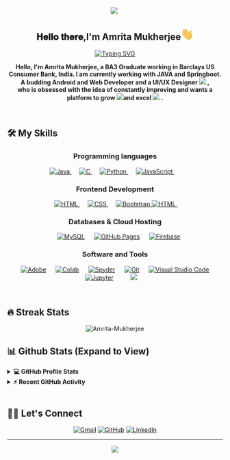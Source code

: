 <!--anime-->
<div align="center">
<img src="https://media0.giphy.com/media/WpxXsU5ASjFo4/giphy.gif" width="300px">&nbsp;
</div>

<!--Hello message-->
<div align="center">
<h2> 𝐇𝐞𝐥𝐥𝐨 𝐭𝐡𝐞𝐫𝐞,I'm Amrita Mukherjee<img src="https://github.com/ABSphreak/ABSphreak/blob/master/gifs/Hi.gif" width="30px"></h2> 
</div>

<!--typing svg-->
<div align="center">

[![Typing SVG](https://readme-typing-svg.herokuapp.com?font=Handlee&color=F7095B&size=30&center=true&vCenter=true&multiline=true&width=425&height=100&lines=I+am+an+Android+%2B+Web+Developer;I+am+also+a+Designer)](https://git.io/typing-svg)

</div>


<!--personal bio-->
<p align="center">
  <b>
Hello, I'm Amrita Mukherjee, a <b>BA3 Graduate</b> working in <b>Barclays US Consumer Bank</b>, India</a>. <be>
I am currently working with JAVA and Springboot.
A budding <b>Android and Web Developer</b> and a <b>UI/UX Designer</b>&nbsp;<img src="https://github.com/TheDudeThatCode/TheDudeThatCode/blob/master/Assets/Designer.gif" width="36px">&nbsp,<br>who is <b>obsessed</b>
    with the idea of constantly<b> improving </b>and wants a <b>platform</b> to 
    <b>grow</b> <img src="https://github.com/TheDudeThatCode/TheDudeThatCode/blob/master/Assets/Rocket.gif" width="18px">and 
    <b>excel</b> <img src="https://github.com/TheDudeThatCode/TheDudeThatCode/blob/master/Assets/Medal.gif" width="20px">&nbsp.
  </b>
  <br>
  <!---<img src="https://media.giphy.com/media/VgCDAzcKvsR6OM0uWg/giphy.gif" width="50" /> <b><i>!!!</i></b> <img src="https://media.giphy.com/media/7j2hfyeVcDtf2/giphy.gif" width="50" />-->
</p>

<br>
<!--skills-->

<h2 align="left"> 🛠️ My Skills</h2>

<h3 align="center">Programming languages</h3>

<p align="center"> 
<a href="https://www.java.com" target="_blank"> 
    <img alt="Java" src="https://img.shields.io/badge/Java-%23007396.svg?logo=java&logoColor=white">
  </a>
   &emsp; 
  <a href="https://www.cprogramming.com/" target="_blank"> 
    <img alt="C" src="https://img.shields.io/badge/C%20-%232370ED.svg?logo=c&logoColor=white">
  </a> 
  &emsp;
    <a href="https://www.python.org" target="_blank">
    <img alt="Python" src="https://img.shields.io/badge/Python%20-%2314354C.svg?logo=python&logoColor=white">
  </a>
  &emsp;
  <a href="https://developer.mozilla.org/en-US/docs/Web/JavaScript" target="_blank"> 
     <img alt="JavaScript" src="https://img.shields.io/badge/JavaScript%20-%23F7DF1E.svg?logo=javascript&logoColor=black">
   </a>
  &emsp;
  <!-- <a href="https://www.php.net/">
    <img alt="PHP" src="https://img.shields.io/badge/PHP-%23777BB4.svg?logo=php&logoColor=white"/>
  </a> -->
</p>

<h3 align="center">Frontend Development</h3>
<p align="center"> 
  &emsp; 
  <a href="https://www.w3.org/html/" target="_blank"> 
   <img alt="HTML" src="https://img.shields.io/badge/HTML5%20-%23E34F26.svg?logo=html5&logoColor=white">
  </a>   
  &emsp;
  <a href="https://www.w3schools.com/css/" target="_blank">
    <img alt="CSS" src="https://img.shields.io/badge/CSS%20-%231572B6.svg?logo=css3&logoColor=white">
  </a> 
   &emsp;
  <a href="https://getbootstrap.com" target="_blank"> 
    <img alt="Bootstrap" src="https://img.shields.io/badge/Bootstrap-%23563D7C.svg?style=flat&logo=bootstrap&logoColor=white"/>
  </a>
  <a href="https://www.w3.org/html/" target="_blank"> 
   <img alt="HTML" src="https://img.shields.io/badge/HTML5%20-%23E34F26.svg?logo=html5&logoColor=white">
  </a>   
  &emsp;
</p>

<h3 align="center">Databases & Cloud Hosting</h3>
<p align="center">
  &emsp;
    <a href="https://www.mysql.com/"><img alt="MySQL" src="https://img.shields.io/badge/MySQL-%2300f.svg?style=flat&llogo=mysql&logoColor=white"></a>
  &emsp;
   <!-- <a href="https://www.sqlite.org/"><img alt="SQLite" src ="https://img.shields.io/badge/sqlite-%2307405e.svg?style=flat&logo=sqlite&logoColor=white"/></a>
  &emsp;-->
    <a href="https://www.github.com"><img alt="GitHub Pages" src="https://img.shields.io/badge/GitHub%20Pages-%23327FC7.svg?style=flat&llogo=github&logoColor=white"></a>
  &emsp;
  <!--  <a href="https://www.heroku.com/"><img alt="Heroku" src="https://img.shields.io/badge/Heroku%20-%23430098.svg?logo=heroku&logoColor=white"></a>  
  &emsp;-->
    <a href="https://firebase.google.com/"><img alt="Firebase" src ="https://img.shields.io/badge/Firebase-%23316192.svg?logo=firebase&logoColor=white"></a>
 </p>
  
<!-- <h3 align="center">Designing</h3>
<p align="center">
  &emsp;
  	
  
   <a href="https://www.adobe.com/in/products/illustrator.html" target="_blank"> 
    <img alt="Adobe Illustrator" src="https://img.shields.io/badge/Adobe Illustrator-%23FF9A00.svg?style=flat&logo=adobeillustrator&logoColor=white"/>
  </a> 
  &emsp;
  <a href="https://www.adobe.com/in/products/indesign.html" target="_blank"> 
    <img alt="Adobe Indesign" src="https://img.shields.io/badge/Adobe Indesign-%e749a0.svg?style=flat&logo=adobeindesign&logoColor=white"/> 
  </a> 
    &emsp;
  <a href="https://www.adobe.com/in/products/photoshop-lightroom.html" target="_blank"> 
    <img alt="Adobe Lightroom" src="https://img.shields.io/badge/Adobe Lightroom-%2300f.svg?style=flat&logo=adobelightroom&logoColor=white"/>
  </a>
   &emsp;
  <a href="https://www.adobe.com/in/products/premiere.html" target="_blank"> 
   <img alt="Adobe Premiere Pro" src="https://img.shields.io/badge/Adobe Premiere Pro-%2300f.svg?style=flat&logo=adobepremierepro&logoColor=white"/>
  </a>
    &emsp;
  <a href="#">
  	<img alt="Canva" src="https://img.shields.io/badge/Canva-%2300C4CC.svg?style=flat&logo=Canva&logoColor=white"/>
  </a>
 </p> -->

<h3 align="center">Software and Tools</h3>
 
<p align="center">
  &emsp;
    <a href="#"><img alt="Adobe" src="https://img.shields.io/badge/Adobe%20-%23FF0000.svg?logo=adobe&logoColor=white"></a>
  &emsp;
    <a href="#"><img alt="Colab" src="https://img.shields.io/badge/Colab-000000.svg?logo=google-colab&logoColor=white"></a>
  &emsp;
    <a href="#"><img alt="Spyder" src="https://raw.githubusercontent.com/spyder-ide/spyder/master/branding/logo/spyder_readme_banner.png" height="20"></a>
  &emsp;
    <a href="#"><img alt="Git" src="https://img.shields.io/badge/Git%20-%23F05033.svg?logo=git&logoColor=white"></a>
  &emsp;
    <!-- <a href="#"><img alt="Linux" src="https://img.shields.io/badge/Linux-FCC624?style=flat&logo=linux&logoColor=black"></a> -->
  <a href="#"><img alt="Visual Studio Code" src="https://img.shields.io/badge/Visual%20Studio%20Code-000000.svg?logo=visual-studio-code&logoColor=007ACC"></a>
  &emsp;
    <a href="#"><img alt="Jupyter" src="https://img.shields.io/badge/Jupyter%20-%23F37626.svg?logo=Jupyter&logoColor=white"></a>
  &emsp;
    <!-- <a href="#"><img alt="Stack Overflow" src="https://img.shields.io/badge/-Stack%20Overflow-FE7A16?logo=stack-overflow&logoColor=white"></a> -->
  &emsp;
  <a href="#"><img src="https://img.shields.io/badge/anaconda-42B029.svg?logo=anaconda&logoColor=white"/></a>
  &emsp;
  </p>

<br/>


## 🔥 Streak Stats
<p align="center"><img src="https://github-readme-streak-stats.herokuapp.com/?user=Amrita-Mukherjee&theme=algolia" alt="Amrita-Mukherjee"  /></p>


<!--github stats-->
## 📊 Github Stats (Expand to View) 


<details> 
  <summary><b>💻 GitHub Profile Stats</b></summary>
  <br/>
  <p align="center">
    <img height= "200" src="https://github-readme-stats.vercel.app/api?username=Amrita-Mukherjee&theme=tokyonight&show_icons=true&include_all_commits=true" alt="Amrita's Github Stats"/>
<br/>
  &nbsp;
	  <img height= "150" src="https://github-readme-stats.vercel.app/api/top-langs/?username=Amrita-Mukherjee&theme=tokyonight&layout=compact" />
  <br/>
  <b>Note:</b> Top languages is only a metric of the languages my public code consists of and doesn't reflect experience or skill level.
  </p>
</details>


<details>
  <summary><b>⚡ Recent GitHub Activity</b></summary>
  <br/>
   <a href="https://github.com/Amrita-Mukherjee"><img alt="Amrita's Activity Graph" src="https://activity-graph.herokuapp.com/graph?username=Amrita-Mukherjee&custom_title=Amrita%20Mukherjee's%20Contribution%20Graph&theme=react-dark" /></a>
  <br/>

</details>

<br/>

<!--social media handles-->
## 🙋‍♀️ Let's Connect
<p align="center">
  <!--<a href="https://candida-noronha.web.app/"><img src="https://img.icons8.com/bubbles/50/000000/web.png" alt="Website"/></a>-->
	<a href="mailto:amritamukherjee1411@gmail.com"><img src="https://img.icons8.com/bubbles/50/000000/gmail.png" alt="Gmail"/></a>
	<a href="https://github.com/Amrita-Mukherjee"><img src="https://img.icons8.com/bubbles/50/000000/github.png" alt="GitHub"/></a>
	<a href="https://linkedin.com/in/Amrita-Mukherjee-am1411"><img src="https://img.icons8.com/bubbles/50/000000/linkedin.png" alt="LinkedIn"/></a>
	<!--<a href="https://www.facebook.com/candida.noronha.77"><img src="https://img.icons8.com/bubbles/50/000000/facebook-new.png" alt="Facebook"/></a>-->
	<!--<a href="https://instagram.com/candyyyy__18"><img src="https://img.icons8.com/bubbles/50/000000/instagram.png" alt="Instagram"/></a>-->
	<!--<a href="https://www.youtube.com/channel/UC7V1Gm8V0kRLp_EHB8aDj2A"><img src="https://img.icons8.com/bubbles/50/000000/youtube.png" alt="Youtube"/></a>-->
	
</p>

<hr/>

<!--profile counter-->
<div align="center">
<img src="https://profile-counter.glitch.me/Amrita-Mukherjee/count.svg">
</div>
